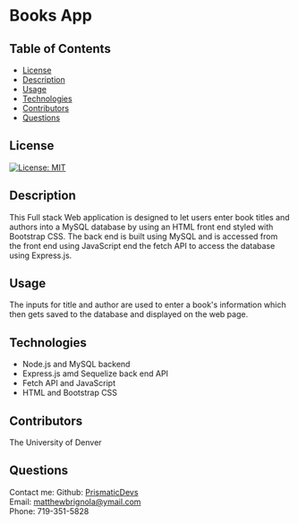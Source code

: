 # Books App

## Table of Contents

- [License](#license)
- [Description](#description)
- [Usage](#instructions)
- [Technologies](#technologies)
- [Contributors](#contributors)
- [Questions](#questions)

## License

[![License: MIT](https://img.shields.io/badge/License-MIT-yellow.svg)](https://opensource.org/licenses/MIT)

## Description

This Full stack Web application is designed to let users enter book titles and authors into a MySQL database by using an HTML front end styled with Bootstrap CSS. The back end is built using MySQL and is accessed from the front end using JavaScript end the fetch API to access the database using Express.js.

## Usage

The inputs for title and author are used to enter a book's information which then gets saved to the database and displayed on the web page.

## Technologies

- Node.js and MySQL backend
- Express.js amd Sequelize back end API
- Fetch API and JavaScript
- HTML and Bootstrap CSS

## Contributors

The University of Denver

## Questions

Contact me:
Github: [PrismaticDevs](https://github.com/PrismaticDevs) <br>
Email: matthewbrignola@ymail.com <br>
Phone: 719-351-5828 <br>
